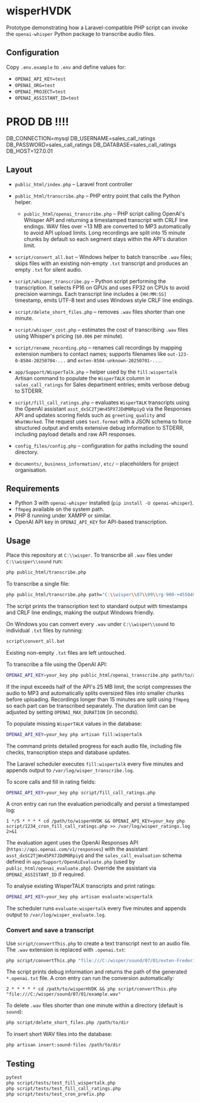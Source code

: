 # wisperHVDK

Prototype demonstrating how a Laravel-compatible PHP script can invoke the
`openai-whisper` Python package to transcribe audio files.

## Configuration

Copy `.env.example` to `.env` and define values for:


- `OPENAI_API_KEY=test`
- `OPENAI_ORG=test`
- `OPENAI_PROJECT=test`
- `OPENAI_ASSISTANT_ID=test`

# PROD DB !!!!
DB_CONNECTION=mysql
DB_USERNAME=sales_call_ratings
DB_PASSWORD=sales_call_ratings
DB_DATABASE=sales_call_ratings
DB_HOST=127.0.01



## Layout

- `public_html/index.php` – Laravel front controller
- `public_html/transcribe.php` – PHP entry point that calls the Python helper.
  - `public_html/openai_transcribe.php` – PHP script calling OpenAI's Whisper API and
    returning a timestamped transcript with CRLF line endings. WAV files over
    ~13 MB are converted to MP3 automatically to avoid API upload limits. Long
    recordings are split into 15 minute chunks by default so each segment stays
    within the API's duration limit.

- `script/convert_all.bat` – Windows helper to batch transcribe `.wav` files; skips files with an existing non-empty `.txt` transcript and produces an empty `.txt` for silent audio.
- `script/whisper_transcribe.py` – Python script performing the transcription. It
  selects FP16 on GPUs and uses FP32 on CPUs to avoid precision warnings. Each
  transcript line includes a `[HH:MM:SS]` timestamp, emits UTF-8 text and uses
  Windows style CRLF line endings.
- `script/delete_short_files.php` – removes `.wav` files shorter than one minute.
- `script/whisper_cost.php` – estimates the cost of transcribing `.wav` files
  using Whisper's pricing (`$0.006` per minute).
- `script/rename_recording.php` – renames call recordings by mapping extension numbers to contact names; supports filenames like
 `out-123-0-8504-20250704-...` and `exten-8504-unknown-20250701-...`.
- `app/Support/WisperTalk.php` – helper used by the `fill:wispertalk` Artisan command to populate the `WisperTALK` column in `sales_call_ratings` for Sales department entries; emits verbose debug to STDERR.
- `script/fill_call_ratings.php` – evaluates `WisperTALK` transcripts using the
  OpenAI assistant `asst_dxSC2TjWn45PX7JDdM8RpiyQ` via the Responses API and
  updates scoring fields such as `greeting_quality` and `WhatWorked`. The
  request uses `text.format` with a JSON schema to force structured output and
  emits extensive debug information to STDERR, including payload details and raw
  API responses.
- `config_files/config.php` – configuration for paths including the sound directory.
- `documents/`, `business_information/`, `etc/` – placeholders for project
  organisation.

## Requirements

- Python 3 with `openai-whisper` installed (`pip install -U openai-whisper`).
- `ffmpeg` available on the system path.
- PHP 8 running under XAMPP or similar.
- OpenAI API key in `OPENAI_API_KEY` for API-based transcription.

## Usage

Place this repository at `C:\\wisper`. To transcribe all `.wav` files under
`C:\\wisper\\sound` run:

```bash
php public_html/transcribe.php
```

To transcribe a single file:

```bash
php public_html/transcribe.php path="C:\\wisper\\07\\09\\rg-900-+4550499106-20250709-131344-1752059605.163788.wav"
```

The script prints the transcription text to standard output with timestamps and
CRLF line endings, making the output Windows friendly.

On Windows you can convert every `.wav` under `C:\\wisper\\sound` to
individual `.txt` files by running:

```bat
script\convert_all.bat
```

Existing non-empty `.txt` files are left untouched.

To transcribe a file using the OpenAI API:

```bash
OPENAI_API_KEY=your_key php public_html/openai_transcribe.php path/to/audio.wav
```

If the input exceeds half of the API's 25 MB limit, the script compresses the
audio to MP3 and automatically splits oversized files into smaller chunks
before uploading. Recordings longer than 15 minutes are split using `ffmpeg`
so each part can be transcribed separately. The duration limit can be adjusted
by setting `OPENAI_MAX_DURATION` (in seconds).

To populate missing `WisperTALK` values in the database:

```bash
OPENAI_API_KEY=your_key php artisan fill:wispertalk
```

The command prints detailed progress for each audio file, including file checks,
transcription steps and database updates.

The Laravel scheduler executes `fill:wispertalk` every five minutes and appends
output to `/var/log/wisper_transcribe.log`.

To score calls and fill in rating fields:

```bash
OPENAI_API_KEY=your_key php script/fill_call_ratings.php
```

A cron entry can run the evaluation periodically and persist a timestamped log:

```cron
1 */5 * * * * cd /path/to/wisperHVDK && OPENAI_API_KEY=your_key php script/1234_cron_fill_call_ratings.php >> /var/log/wisper_ratings.log 2>&1
```

The evaluation agent uses the OpenAI Responses API
(`https://api.openai.com/v1/responses`) with the assistant
`asst_dxSC2TjWn45PX7JDdM8RpiyQ` and the `sales_call_evaluation` schema defined
in `app/Support/OpenAiEvaluate.php` (used by `public_html/openai_evaluate.php`).
Override the assistant via `OPENAI_ASSISTANT_ID` if required.

To analyse existing WisperTALK transcripts and print ratings:

```bash
OPENAI_API_KEY=your_key php artisan evaluate:wispertalk
```

The scheduler runs `evaluate:wispertalk` every five minutes and appends output
to `/var/log/wisper_evaluate.log`.

### Convert and save a transcript

Use `script/convertThis.php` to create a text transcript next to an audio file.
The `.wav` extension is replaced with `.openai.txt`:

```bash
php script/convertThis.php "file:///C:/wisper/sound/07/01/exten-FredericNygaard-unknown-20250701-080009-1751349609.81224.wav"
```

The script prints debug information and returns the path of the generated
`*.openai.txt` file. A cron entry can run the conversion automatically:

```cron
2 * * * * * cd /path/to/wisperHVDK && php script/convertThis.php "file:///C:/wisper/sound/07/01/example.wav"
```

To delete `.wav` files shorter than one minute within a directory (default is `sound`):

```bash
php script/delete_short_files.php /path/to/dir
```

To insert short WAV files into the database:

```bash
php artisan insert:sound-files /path/to/dir
```

## Testing

```bash
pytest
php script/tests/test_fill_wispertalk.php
php script/tests/test_fill_call_ratings.php
php script/tests/test_cron_prefix.php
```
